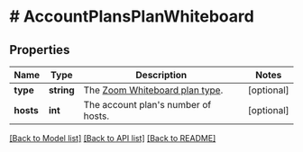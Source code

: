 # # AccountPlansPlanWhiteboard

## Properties

Name | Type | Description | Notes
------------ | ------------- | ------------- | -------------
**type** | **string** | The [Zoom Whiteboard plan type](https://marketplace.zoom.us/docs/api-reference/other-references/plans). | [optional]
**hosts** | **int** | The account plan&#39;s number of hosts. | [optional]

[[Back to Model list]](../../README.md#models) [[Back to API list]](../../README.md#endpoints) [[Back to README]](../../README.md)
